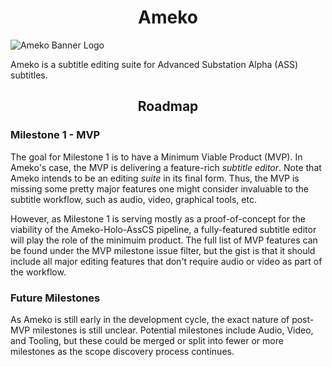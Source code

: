 <h1 align="center">Ameko</h1>

<img alt="Ameko Banner Logo" src="https://files.catbox.moe/aylq3a.jpg" />

<br />

Ameko is a subtitle editing suite for Advanced Substation Alpha (ASS) subtitles.

<h2 align="center">Roadmap</h1>

### Milestone 1 - MVP

The goal for Milestone 1 is to have a Minimum  Viable Product (MVP). In Ameko's case, the MVP is delivering a feature-rich *subtitle editor*. Note that Ameko intends to be an editing *suite* in its final form. Thus, the MVP is missing some pretty major features one might consider invaluable to the subtitle workflow, such as audio, video, graphical tools, etc.

However, as Milestone 1 is serving mostly as a proof-of-concept for the viability of the Ameko-Holo-AssCS pipeline, a fully-featured subtitle editor will play the role of the minimuim product. The full list of MVP features can be found under the MVP milestone issue filter, but the gist is that it should include all major editing features that don't require audio or video as part of the workflow.

### Future Milestones

As Ameko is still early in the development cycle, the exact nature of post-MVP milestones is still unclear. Potential milestones include Audio, Video, and Tooling, but these could be merged or split into fewer or more milestones as the scope discovery process continues.